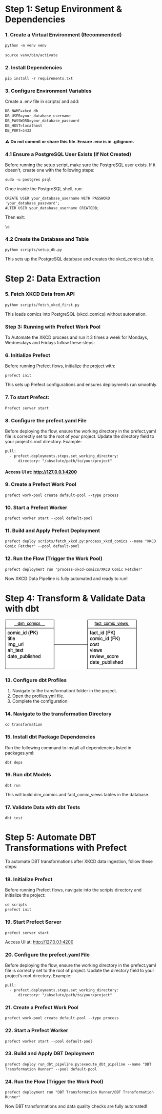 # Step 1: Setup Environment & Dependencies
### 1. Create a Virtual Environment (Recommended)
```
python -m venv venv

source venv/bin/activate
```
### 2. Install Dependencies
```
pip install -r requirements.txt
```
### 3. Configure Environment Variables
Create a .env file in scripts/ and add:
```
DB_NAME=xkcd_db
DB_USER=your_database_username
DB_PASSWORD=your_database_password
DB_HOST=localhost
DB_PORT=5432
```
#### ⚠️ Do not commit or share this file. Ensure .env is in .gitignore.
### 4.1 Ensure a PostgreSQL User Exists (If Not Created)
Before running the setup script, make sure the PostgreSQL user exists. If it doesn't, create one with the following steps:
```
sudo -u postgres psql
```
Once inside the PostgreSQL shell, run:
```
CREATE USER your_database_username WITH PASSWORD 'your_database_password';
ALTER USER your_database_username CREATEDB;
```
Then exit:
```
\q
```
### 4.2 Create the Database and Table
```
python scripts/setup_db.py
```
This sets up the PostgreSQL database and creates the xkcd_comics table.
# Step 2: Data Extraction
### 5. Fetch XKCD Data from API
```
python scripts/fetch_xkcd_first.py
```
This loads comics into PostgreSQL (xkcd_comics) without automation.

### Step 3: Running with Prefect Work Pool
To Automate the XKCD process and run it 3 times a week for Mondays, Wednesdays and Fridays follow these steps:
### 6. Initialize Prefect
Before running Prefect flows, initialize the project with:
```
prefect init
```
This sets up Prefect configurations and ensures deployments run smoothly.
### 7. To start Prefect:
```
Prefect server start
```
### 8. Configure the prefect.yaml File
Before deploying the flow, ensure the working directory in the prefect.yaml file is correctly set to the root of your project.
Update the directory field  to your project’s root directory.
Example:
```
pull:
  - prefect.deployments.steps.set_working_directory:
      directory: "/absolute/path/to/your/project"
```
#### Access UI at: http://127.0.0.1:4200
### 9. Create a Prefect Work Pool
```
prefect work-pool create default-pool --type process
```
### 10. Start a Prefect Worker
```
prefect worker start --pool default-pool
```
### 11. Build and Apply Prefect Deployment
```
prefect deploy scripts/fetch_xkcd.py:process_xkcd_comics --name "XKCD Comic Fetcher" --pool default-pool
```
### 12. Run the Flow (Trigger the Work Pool)
```
prefect deployment run 'process-xkcd-comics/XKCD Comic Fetcher'

```
Now XKCD Data Pipeline is fully automated and ready to run!
# Step 4: Transform & Validate Data with dbt
![ER Diagram](tables.drawio.png)
### 13. Configure dbt Profiles
1. Navigate to the transformation/ folder in the project.
2. Open the profiles.yml file.
3. Complete the configuration
### 14. Navigate to the transformation Directory
```
cd transformation
```
### 15. Install dbt Package Dependencies
Run the following command to install all dependencies listed in packages.yml:
```
dbt deps
```
### 16. Run dbt Models
```
dbt run
```
This will build dim_comics and fact_comic_views tables in the database.
### 17. Validate Data with dbt Tests
```
dbt test
```
# Step 5: Automate DBT Transformations with Prefect
To automate DBT transformations after XKCD data ingestion, follow these steps:
### 18. Initialize Prefect
Before running Prefect flows, navigate into the scripts directory and initialize the project:
```
cd scripts
prefect init

```
### 19. Start Prefect Server
```
prefect server start
```
Access UI at: http://127.0.0.1:4200
### 20. Configure the prefect.yaml File
Before deploying the flow, ensure the working directory in the prefect.yaml file is correctly set to the root of project.
Update the directory field  to your project’s root directory.
Example:
```
pull:
  - prefect.deployments.steps.set_working_directory:
      directory: "/absolute/path/to/your/project"
```
### 21. Create a Prefect Work Pool
```
prefect work-pool create default-pool --type process
```
### 22. Start a Prefect Worker
```
prefect worker start --pool default-pool

```
### 23. Build and Apply DBT Deployment
```
prefect deploy run_dbt_pipeline.py:execute_dbt_pipeline --name "DBT Transformation Runner" --pool default-pool
```
### 24. Run the Flow (Trigger the Work Pool)
```
prefect deployment run "DBT Transformation Runner/DBT Transformation Runner"

```
Now DBT transformations and data quality checks are fully automated!
